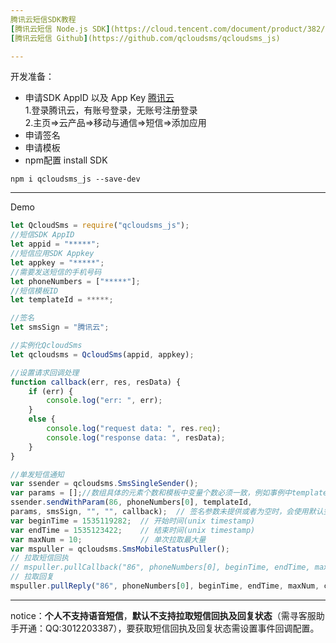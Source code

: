 ```yaml
---
腾讯云短信SDK教程  
[腾讯云短信 Node.js SDK](https://cloud.tencent.com/document/product/382/3772)  
[腾讯云短信 Github](https://github.com/qcloudsms/qcloudsms_js)  

---
```

开发准备：
- 申请SDK AppID 以及 App Key [腾讯云](https://console.cloud.tencent.com)  
1.登录腾讯云，有账号登录，无账号注册登录  
2.主页=>云产品=>移动与通信=>短信=>添加应用
- 申请签名
- 申请模板
- npm配置
install SDK
```shell
npm i qcloudsms_js --save-dev
```

---
Demo
```js
let QcloudSms = require("qcloudsms_js");
//短信SDK AppID
let appid = "*****";
//短信应用SDK Appkey
let appkey = "*****";
//需要发送短信的手机号码
let phoneNumbers = ["*****"];
//短信模板ID
let templateId = *****;

//签名
let smsSign = "腾讯云";

//实例化QcloudSms
let qcloudsms = QcloudSms(appid, appkey);

//设置请求回调处理 
function callback(err, res, resData) {
    if (err) {
        console.log("err: ", err);
    }
    else {
        console.log("request data: ", res.req);
        console.log("response data: ", resData);
    }
}

//单发短信通知
var ssender = qcloudsms.SmsSingleSender();
var params = [];//数组具体的元素个数和模板中变量个数必须一致，例如事例中templateId:****对应一个变量，参数数组中元素个数也必须是一个
ssender.sendWithParam(86, phoneNumbers[0], templateId,
params, smsSign, "", "", callback);  // 签名参数未提供或者为空时，会使用默认签名发送短信
var beginTime = 1535119282;  // 开始时间(unix timestamp)
var endTime = 1535123422;    // 结束时间(unix timestamp)
var maxNum = 10;             // 单次拉取最大量
var mspuller = qcloudsms.SmsMobileStatusPuller();
// 拉取短信回执
// mspuller.pullCallback("86", phoneNumbers[0], beginTime, endTime, maxNum, callback);
// 拉取回复
mspuller.pullReply("86", phoneNumbers[0], beginTime, endTime, maxNum, callback);
```

---
notice：**个人不支持语音短信**，**默认不支持拉取短信回执及回复状态**（需寻客服助手开通：QQ:3012203387），要获取短信回执及回复状态需设置事件回调配置。

